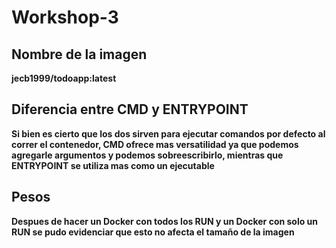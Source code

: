 # Workshop-3

## Nombre de la imagen

**jecb1999/todoapp:latest**

## Diferencia entre CMD y ENTRYPOINT

**Si bien es cierto que los dos sirven para ejecutar comandos por defecto al correr el contenedor, CMD ofrece mas versatilidad ya que podemos agregarle argumentos y podemos sobreescribirlo, mientras que ENTRYPOINT se utiliza mas como un ejecutable**

## Pesos

**Despues de hacer un Docker con todos los RUN y un Docker con solo un RUN se pudo evidenciar que esto no afecta el tamaño de la imagen**
